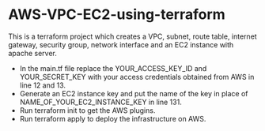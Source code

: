 # AWS-VPC-EC2-using-terraform
This is a terraform project which creates a VPC, subnet, route table, internet gateway, security group, network interface and an EC2 instance with apache server.

- In the main.tf file replace the YOUR_ACCESS_KEY_ID and YOUR_SECRET_KEY with your access credentials obtained from AWS in line 12 and 13.
- Generate an EC2 instance key and put the name of the key in place of NAME_OF_YOUR_EC2_INSTANCE_KEY in line 131.
- Run terraform init to get the AWS plugins.
- Run terraform apply to deploy the infrastructure on AWS.
